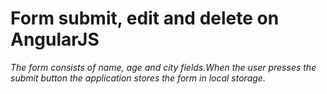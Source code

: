 # Form submit, edit and delete on AngularJS

*The form consists of name, age and city fields.When the user presses the submit button the application stores the form in local storage.*
